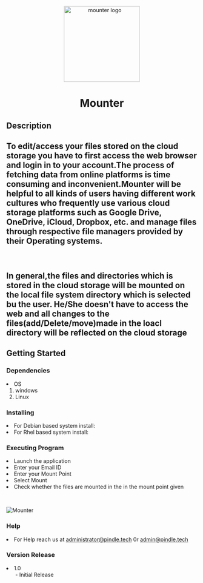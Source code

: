 <p align="center">
  <img width="200" src="https://user-images.githubusercontent.com/85985225/122205603-11a3fd00-cebe-11eb-9dad-46c949f62acc.png" alt="mounter logo">
</p>
<h1 align="center">Mounter</h1>
<h2> Description <h2>
To edit/access your files stored on the cloud storage you have to first access the web browser and login in to your account.The process of fetching data from online platforms is time consuming and inconvenient.Mounter will be helpful to all kinds of users having different work cultures who frequently use various cloud storage platforms such as Google Drive, OneDrive, iCloud, Dropbox, etc. and manage files through respective file managers provided by their Operating systems.
<p>&nbsp;</p>
In general,the files and directories which is stored in the cloud storage will be mounted on the local file system directory which is selected bu the user. He/She doesn't have to access the web and all changes to the files(add/Delete/move)made in the loacl directory will be reflected on the cloud storage

## Getting Started
### Dependencies
<li>OS
<ol>
<li>windows</li>
<li>Linux</li>
</ol>
</li>

### Installing
<li>For Debian based system install:</li>
<li>For Rhel based system install:</li>


### Executing Program
<li>Launch the application</li>
<li>Enter your Email ID</li>
<li>Enter your Mount Point</li>
<li>Select Mount</li>
<li>Check whether the files are mounted in the in the mount point given</li>  
<p>&nbsp;</p>

![Mounter](https://user-images.githubusercontent.com/85985225/122206138-ab6baa00-cebe-11eb-85e9-d22f6b82adad.gif)

### Help
<li>For Help reach us at <a href>administrator@pindle.tech</a> 0r <a href>admin@pindle.tech</a></li>

### Version Release
<li>1.0
<ol>
- Initial Release
</ol>
</li>




